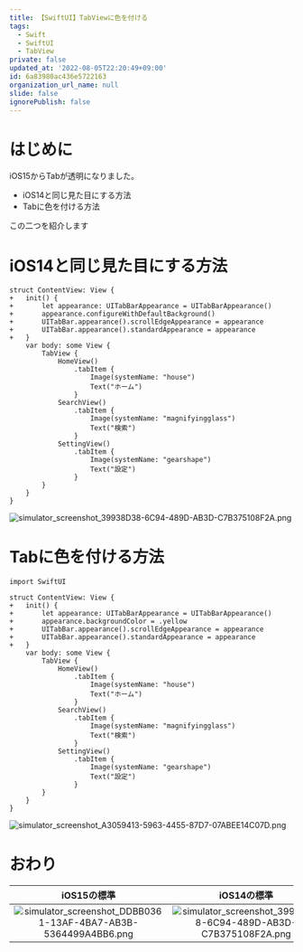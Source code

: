 ```yaml
---
title: 【SwiftUI】TabViewに色を付ける
tags:
  - Swift
  - SwiftUI
  - TabView
private: false
updated_at: '2022-08-05T22:20:49+09:00'
id: 6a83980ac436e5722163
organization_url_name: null
slide: false
ignorePublish: false
---
```

# はじめに
iOS15からTabが透明になりました。

- iOS14と同じ見た目にする方法
- Tabに色を付ける方法

この二つを紹介します

# iOS14と同じ見た目にする方法
```diff_swift
struct ContentView: View {
+   init() {
+       let appearance: UITabBarAppearance = UITabBarAppearance()
+       appearance.configureWithDefaultBackground()
+       UITabBar.appearance().scrollEdgeAppearance = appearance
+       UITabBar.appearance().standardAppearance = appearance
+   }
    var body: some View {
        TabView {
            HomeView()
                .tabItem {
                    Image(systemName: "house")
                    Text("ホーム")
                }
            SearchView()
                .tabItem {
                    Image(systemName: "magnifyingglass")
                    Text("検索")
                }
            SettingView()
                .tabItem {
                    Image(systemName: "gearshape")
                    Text("設定")
                }
        }
    }
}
```
![simulator_screenshot_39938D38-6C94-489D-AB3D-C7B375108F2A.png](https://qiita-image-store.s3.ap-northeast-1.amazonaws.com/0/1745371/c60f709e-e46c-06a9-e250-8b315693bb52.png)

# Tabに色を付ける方法
```diff_swift
import SwiftUI

struct ContentView: View {
+   init() {
+       let appearance: UITabBarAppearance = UITabBarAppearance()
+       appearance.backgroundColor = .yellow
+       UITabBar.appearance().scrollEdgeAppearance = appearance
+       UITabBar.appearance().standardAppearance = appearance
+   }
    var body: some View {
        TabView {
            HomeView()
                .tabItem {
                    Image(systemName: "house")
                    Text("ホーム")
                }
            SearchView()
                .tabItem {
                    Image(systemName: "magnifyingglass")
                    Text("検索")
                }
            SettingView()
                .tabItem {
                    Image(systemName: "gearshape")
                    Text("設定")
                }
        }
    }
}
```
![simulator_screenshot_A3059413-5963-4455-87D7-07ABEE14C07D.png](https://qiita-image-store.s3.ap-northeast-1.amazonaws.com/0/1745371/745dc9c4-b451-323f-a1e8-17d19e72ffa8.png)

# おわり
|iOS15の標準|iOS14の標準|色付き|
|:-:|:-:|:-:|
|![simulator_screenshot_DDBB0361-13AF-4BA7-AB3B-5364499A4BB6.png](https://qiita-image-store.s3.ap-northeast-1.amazonaws.com/0/1745371/5cd89895-e164-c7d0-f33b-f1821ad29840.png)|![simulator_screenshot_39938D38-6C94-489D-AB3D-C7B375108F2A.png](https://qiita-image-store.s3.ap-northeast-1.amazonaws.com/0/1745371/c60f709e-e46c-06a9-e250-8b315693bb52.png)|![simulator_screenshot_A3059413-5963-4455-87D7-07ABEE14C07D.png](https://qiita-image-store.s3.ap-northeast-1.amazonaws.com/0/1745371/745dc9c4-b451-323f-a1e8-17d19e72ffa8.png)|
